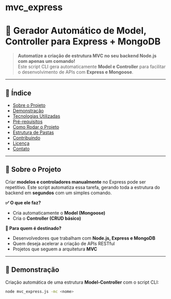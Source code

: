 # mvc_express

# 🚀 Gerador Automático de Model, Controller para Express + MongoDB  

> **Automatize a criação de estrutura MVC no seu backend Node.js com apenas um comando!**  
> Este script CLI gera automaticamente **Model e Controller** para facilitar o desenvolvimento de APIs com **Express e Mongoose**.

---

## 📖 **Índice**
- [Sobre o Projeto](#sobre-o-projeto)
- [Demonstração](#demonstração)
- [Tecnologias Utilizadas](#tecnologias-utilizadas)
- [Pré-requisitos](#pré-requisitos)
- [Como Rodar o Projeto](#como-rodar-o-projeto)
- [Estrutura de Pastas](#estrutura-de-pastas)
- [Contribuindo](#contribuindo)
- [Licença](#licença)
- [Contato](#contato)

---

## 📜 **Sobre o Projeto**
Criar **modelos e controladores manualmente** no Express pode ser repetitivo. Este script automatiza essa tarefa, gerando toda a estrutura do backend em **segundos** com um simples comando.  

**✅ O que ele faz?**  
- Cria automaticamente o **Model (Mongoose)**  
- Cria o **Controller (CRUD básico)**  

**🔹 Para quem é destinado?**  
- Desenvolvedores que trabalham com **Node.js, Express e MongoDB**  
- Quem deseja acelerar a criação de APIs RESTful  
- Projetos que seguem a arquitetura **MVC**  

---

## 🎥 **Demonstração**
Criação automática de uma estrutura **Model-Controller** com o script CLI:  

```sh
node mvc_express.js -mc <nome>
